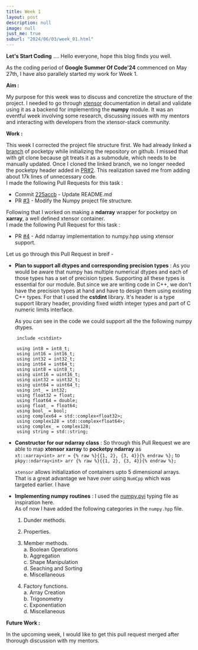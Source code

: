 ```yaml
---
title: Week 1
layout: post
description: null
image: null
just_me: true
suburl: "2024/06/03/week_01.html"
---
```

**Let's Start Coding**
.... Hello everyone, hope this blog finds you well.

As the coding period of **Google Summer Of Code'24** commenced on May 27th, I have also parallely started my work for Week 1.

**Aim :**

My purpose for this week was to discuss and concretize the structure of the project. I needed to go through [xtensor](https://xtensor.readthedocs.io/en/latest/) documentation in detail and validate using it as a backend for implementing the **numpy** module. It was an eventful week involving some research, discussing issues with my mentors and interacting with developers from the xtensor-stack community.

**Work :**

This week I corrected the project file structure first. We had already linked a [branch](https://github.com/pocketpy/pocketpy/tree/9bb19f4c9cf19159a9486281d20a55f25362d1d2) of pocketpy while initializing the repository on github. I missed that with git clone because git treats it as a submodule, which needs to be manually updated. Once I cloned the linked branch, we no longer needed the pocketpy header added in [PR#2](https://github.com/pocketpy/gsoc-2024-dev/pull/2). This realization saved me from adding about 17k lines of unnecessary code. \
I made the following Pull Requests for this task :
- Commit [225accb](https://github.com/pocketpy/gsoc-2024-dev/commit/225accb510656633584e167fd83ccff27460ffb9) -  Update README.md
- PR [#3](https://github.com/pocketpy/gsoc-2024-dev/pull/3) - Modify the Numpy project file structure.

Following that I worked on making a **ndarray** wrapper for pocketpy on **xarray**, a well defined xtensor container. \
I made the following Pull Request for this task :
- PR [#4](https://github.com/pocketpy/gsoc-2024-dev/pull/4) - Add ndarray implementation to numpy.hpp using xtensor support.

Let us go through this Pull Request in breif - 

- **Plan to support all dtypes and corresponding precision types** : As you would be aware that numpy has multiple numerical dtypes and each of those types has a set of precision types. Supporting all these types is essential for our module. But since we are writing code in C++, we don't have the precision types at hand and have to design them using existing C++ types. For that I used the **cstdint** library. It's header is a type support library header, providing fixed width integer types and part of C numeric limits interface.

  As you can see in the code we could support all the the following numpy dtypes.
```
    include <cstdint>

    using int8 = int8_t;
    using int16 = int16_t;
    using int32 = int32_t;
    using int64 = int64_t;
    using uint8 = uint8_t;
    using uint16 = uint16_t;
    using uint32 = uint32_t;
    using uint64 = uint64_t;
    using int_ = int32;
    using float32 = float;
    using float64 = double;
    using float_ = float64;
    using bool_ = bool;
    using complex64 = std::complex<float32>;
    using complex128 = std::complex<float64>;
    using complex_ = complex128;
    using string = std::string;
```
- **Constructor for our ndarray class** : So through this Pull Request we are able to map **xtensor xarray** to **pocketpy ndarray** as \
  `xt::xarray<int> arr = {% raw %}{{1, 2}, {3, 4}}{% endraw %};` to `pkpy::ndarray<int> arr {% raw %}{{1, 2}, {3, 4}}{% endraw %};`

  `xtensor` allows initialization of containers upto 5 dimensional arrays. That is a great advantage we have over using `NumCpp` which was targeted earlier. I have 
- **Implementing numpy routines** : I used the [numpy.pyi](https://github.com/pocketpy/gsoc-2024-dev/blob/main/numpy/numpy.pyi) typing file as inspiration here.\
  As of now I have added the following categories in the `numpy.hpp` file.
  1. Dunder methods.
  2. Properties. 
  3. Member methods. \
     a. Boolean Operations \
     b. Aggregation \
     c. Shape Manipulation \
     d. Seaching and Sorting \
     e. Miscellaneous 
     
  4. Factory functions. \
     a. Array Creation \
     b. Trigonometry \
     c. Exponentiation \
     d. Miscellaneous

**Future Work :**

In the upcoming week, I would like to get this pull request merged after thorough discussion with my mentors.
